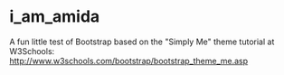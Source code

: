# i_am_amida
A fun little test of Bootstrap based on the "Simply Me" theme tutorial at W3Schools:
<br>
http://www.w3schools.com/bootstrap/bootstrap_theme_me.asp
